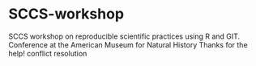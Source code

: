 # SCCS-workshop
SCCS workshop on reproducible scientific practices using R and GIT.
Conference at the American Museum for Natural History
Thanks for the help!
conflict resolution